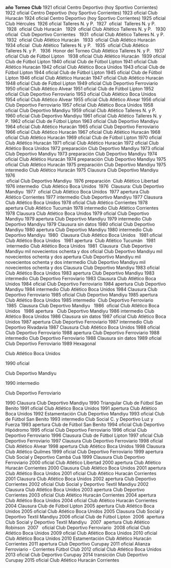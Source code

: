 **año** **Torneo** **Club** 1921 oficial Centro Deportivo (hoy Sportivo Corrientes) 1922 oficial Centro Deportivo (hoy Sportivo Corrientes) 1923 oficial Club Huracán 1924 oficial Centro Deportivo (hoy Sportivo Corrientes) 1925 oficial Club Hércules  1926 oficial Talleres N. y P.  1927  oficial  Talleres N. y P.   1928  oficial Club Huracán   1929  oficial Club Altético Talleres N. y P.   1930 oficial  Club Deportivo Corrientes   1931  oficial Club Atlético Talleres N. y P.   1932  oficial Club Atlético Huracán   1933  oficial Club Atlético Huracán  1934 oficial  Club Atlético Talleres N. y P.   1935  oficial Club Atlético Talleres N. y P.   1936  Honor del Torneo Club Atlético Talleres N. y P.   1937 oficial Club de Fútbol Lipton   1938 oficial Club Atlético Huracán  1939 oficial Club de Fútbol Lipton 1940 oficial Club de Fútbol Lipton 1941 oficial Club Atlético Huracán 1942 oficial Club Atlético Boca Unidos 1943 oficial Club de Fútbol Lipton 1944 oficial Club de Fútbol Lipton 1945 oficial Club de Fútbol Lipton 1946 oficial Club Atlético Huracán 1947 oficial Club Atlético Huracán 1948 oficial Club de Fútbol Lipton 1949 oficial Club Deportivo Ferroviario 1950 oficial Club Atlético Alvear 1951 oficial Club de Fútbol Lipton 1952 oficial Club Deportivo Ferroviario 1953 oficial Club Atlético Boca Unidos 1954 oficial Club Atlético Alvear 1955 oficial Club Atlético Alvear 1956 oficial Club Deportivo Ferroviario 1957 oficial Club Atlético Boca Unidos 1958 oficial Club Deportivo Mandiyu 1959 oficial Club Atlético Talleres N. y P. 1960 oficial Club Deportivo Mandiyu 1961 oficial Club Atlético Talleres N. y P. 1962 oficial Club de Fútbol Lipton 1963 oficial Club Deportivo Mandiyu 1964 oficial Club Atlético Huracán 1965 oficial Club Deportivo Ferroviario 1966 oficial Club Atlético Huracán 1967 oficial Club Atlético Huracán 1968 oficial Club Atlético Huracán 1969 oficial Club de Fútbol Lipton 1970 oficial Club Atlético Huracán 1971 oficial Club Atlético Huracán 1972 oficial Club Atlético Boca Unidos 1972 preparación Club Deportivo Mandiyu 1973 oficial Club Deportivo Mandiyu 1973 preparación Club Deportivo Mandiyu 1974 oficial Club Atlético Huracán 1974 preparación Club Deportivo Mandiyu 1975 oficial Club Atlético Huracán 1975 preparación Club Deportivo Mandiyu 1975 intermedio Club Atlético Huracán 1975 Clausura Club Deportivo Mandiyu 1976  
 oficial Club Deportivo Mandiyu  1976 preparación  Club Atlético Libertad  1976 intermedio  Club Atlético Boca Unidos  1976  Clausura: Club Deportivo Mandiyu  1977  oficial Club Atlético Boca Unidos  1977 apertura Club Atlético Corrientes 1977 intermedio Club Deportivo Mandiyu 1977 Clausura Club Atlético Boca Unidos 1978 oficial Club Atlético Corrientes 1978 apertura Club Atlético Tucumán 1978 intermedio Club Atlético Corrientes 1978 Clausura Club Atlético Boca Unidos 1979 oficial Club Deportivo Mandiyu 1979 apertura Club Deportivo Mandiyu 1979 intermedio Club Deportivo Mandiyu 1979 Clausura sin datos 1980 oficial Club Deportivo Mandiyu 1980 apertura Club Deportivo Mandiyu 1980 intermedio Club Deportivo Mandiyu  1980  Clausura Club Atlético Boca Unidos   1981 oficial  Club Atlético Boca Unidos   1981 apertura  Club Atlético Tucumán   1981  intermedio Club Atlético Boca Unidos  1981  Clausura  Club Deportivo Mandiyu mil novecientos ochenta y dos oficial Club Deportivo Mandiyu mil novecientos ochenta y dos apertura Club Deportivo Mandiyu mil novecientos ochenta y dos intermedio Club Deportivo Mandiyu mil novecientos ochenta y dos Clausura Club Deportivo Mandiyu 1983 oficial Club Atlético Boca Unidos 1983 apertura Club Deportivo Mandiyu 1983 intermedio Club Deportivo Ferroviario 1983 Clausura Club Atlético Boca Unidos 1984 oficial Club Deportivo Ferroviario 1984 apertura Club Deportivo Mandiyu 1984 intermedio Club Atlético Boca Unidos 1984 Clausura Club Deportivo Ferroviario 1985 oficial Club Deportivo Mandiyu 1985 apertura Club Atlético Boca Unidos 1985 intermedio  Club Deportivo Ferroviario   1985  Clausura Club Deportivo Mandiyu   1986  oficial Club Atlético Boca Unidos   1986 apertura   Club Deportivo Mandiyu 1986 intermedio Club Atlético Boca Unidos 1986 Clausura sin datos 1987 oficial Club Atlético Boca Unidos 1987 apertura Club Deportivo Ferroviario 1987 intermedio Club Deportivo Rivadavia 1987 Clausura Club Atlético Boca Unidos 1988 oficial Club Deportivo Ferroviario 1988 apertura Club Deportivo Ferroviario 1988 intermedio Club Deportivo Ferroviario 1988 Clausura sin datos 1989 oficial Club Deportivo Ferroviario 1989 Hexagonal

Club Atlético Boca Unidos

1990 oficial

Club Deportivo Mandiyu

1990 intermedio

Club Deportivo Ferroviario

1990 Clausura Club Deportivo Mandiyu 1990 Triangular Club de Fútbol San Benito 1991 oficial Club Atlético Boca Unidos 1991 apertura Club Atlético Boca Unidos 1992 Estamentación Club Deportivo Mandiyu 1993 oficial Club de Fútbol San Benito 1993 intermedio Club Social C. y Deportivo Luz y Fuerza 1993 apertura Club de Fútbol San Benito 1994 oficial Club Deportivo Hipódromo 1995 oficial Club Deportivo Ferroviario 1996 oficial Club Deportivo Ferroviario 1996 Clausura Club de Fútbol Lipton 1997 oficial Club Deportivo Ferroviario 1997 Clausura Club Deportivo Ferroviario 1998 oficial Club Atlético Alvear 1998 apertura Club Atlético Boca Unidos 1998 Clausura Club Atlético Quilmes 1999 oficial Club Deportivo Ferroviario 1999 apertura Club Social y Deportivo Cambá Cuá 1999 Clausura Club Deportivo Ferroviario 2000 oficial Club Atlético Libertad 2000 apertura Club Atlético Huracán Corrientes 2000 Clausura Club Atlético Boca Unidos 2001 apertura Club Atlético Boca Unidos 2001 oficial Club Atlético Huracán Corrientes 2001 Clausura Club Atlético Boca Unidos 2002 apertura Club Deportivo Corrientes 2002 oficial Club Social y Deportivo Textil Mandiyu 2002 Clausura Club Atlético Boca Unidos 2003 apertura Club Deportivo Corrientes 2003 oficial Club Atlético Huracán Corrientes 2004 apertura Club Atlético Boca Unidos 2004 oficial Club Atlético Huracán Corrientes 2004 Clausura Club de Fútbol Lipton 2005 apertura Club Atlético Boca Unidos 2005 oficial Club Atlético Boca Unidos 2005 Clausura Club Social y Deportivo Textil Mandiyu 2006 oficial Club de Fútbol Lipton  2006  apertura Club Social y Deportivo Textil Mandiyu   2007  apertura Club Atlético Robinson  2007   oficial Club Deportivo Ferroviario  2008 oficial Club Atlético Boca Unidos 2009 oficial Club Atlético Boca Unidos 2010 oficial Club Atlético Boca Unidos 2010 Estamentación Club Atlético Huracán Corrientes 2011 apertura Club Deportivo Curupay 2011 oficial Alianza Ferroviario - Corrientes Fútbol Club 2012 oficial Club Atlético Boca Unidos 2013 oficial Club Deportivo Curupay 2014 transición Club Deportivo Curupay 2015 oficial Club Atlético Huracán Corrientes